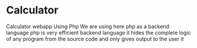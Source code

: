 # Calculator
Calculator webapp Using Php
We are using here php as a backend language 
php is very efficient backend language it hides the complete logic of any program from the source code and only gives output to the user it 

